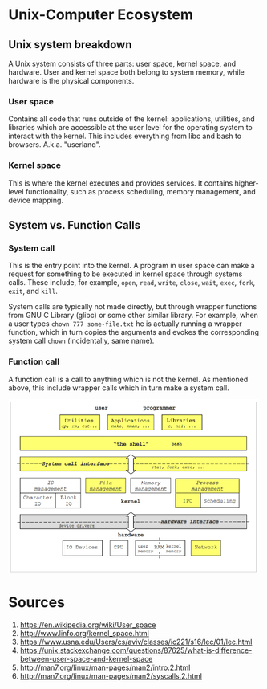 Unix-Computer Ecosystem
=======================

Unix system breakdown
---------------------

A Unix system consists of three parts: user space, kernel space, and hardware. User and kernel space both belong to system memory, while hardware is the physical components.

### User space

Contains all code that runs outside of the kernel: applications, utilities, and libraries which are accessible at the user level for the operating system to interact with the kernel. This includes everything from libc and bash to browsers. A.k.a. "userland".

### Kernel space

This is where the kernel executes and provides services. It contains higher-level functionality, such as process scheduling, memory management, and device mapping.

System vs. Function Calls
-------------------------

### System call

This is the entry point into the kernel. A program in user space can make a request for something to be executed in kernel space through systems calls. These include, for example, `open`, `read`, `write`, `close`, `wait`, `exec`, `fork`, `exit`, and `kill`.

System calls are typically not made directly, but through wrapper functions from GNU C Library (glibc) or some other similar library. For example, when a user types `chown 777 some-file.txt` he is actually running a wrapper function, which in turn copies the arguments and evokes the corresponding system call `chown` (incidentally, same name).

### Function call

A function call is a call to anything which is not the kernel. As mentioned above, this include wrapper calls which in turn make a system call.

<img src="https://github.com/friendofdog/se-docs/raw/master/img/ecosystem.png" width=500>

Sources
=======

1. https://en.wikipedia.org/wiki/User_space
2. http://www.linfo.org/kernel_space.html
3. https://www.usna.edu/Users/cs/aviv/classes/ic221/s16/lec/01/lec.html
4. https://unix.stackexchange.com/questions/87625/what-is-difference-between-user-space-and-kernel-space
5. http://man7.org/linux/man-pages/man2/intro.2.html
6. http://man7.org/linux/man-pages/man2/syscalls.2.html
